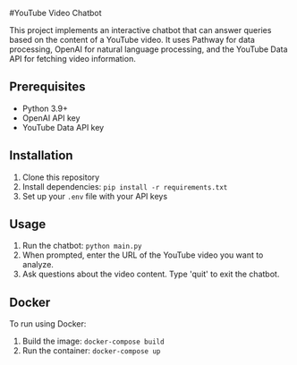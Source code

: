 #YouTube Video Chatbot

This project implements an interactive chatbot that can answer queries based on the content of a YouTube video. It uses Pathway for data processing, OpenAI for natural language processing, and the YouTube Data API for fetching video information.

## Prerequisites

- Python 3.9+
- OpenAI API key
- YouTube Data API key

## Installation

1. Clone this repository
2. Install dependencies: `pip install -r requirements.txt`
3. Set up your `.env` file with your API keys

## Usage

1. Run the chatbot: `python main.py`
2. When prompted, enter the URL of the YouTube video you want to analyze.
3. Ask questions about the video content. Type 'quit' to exit the chatbot.

## Docker

To run using Docker:

1. Build the image: `docker-compose build`
2. Run the container: `docker-compose up`
